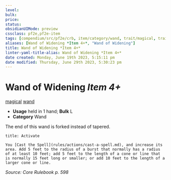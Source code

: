 ```yaml
---
level:
bulk:
price:
status:
obsidianUIMode: preview
cssclass: pf2e,pf2e-item
tags: [compendium/src/pf2e/crb, item/category/wand, trait/magical, trait/wand]
aliases: [Wand of Widening *Item 4+*, "Wand of Widening"]
title: Wand of Widening *Item 4+*
linter-yaml-title-alias: Wand of Widening *Item 4+*
date created: Monday, June 19th 2023, 5:15:11 pm
date modified: Thursday, June 29th 2023, 5:30:23 pm
---
```


# Wand of Widening *Item 4+*

[magical](rules/traits/magical.md) [wand](rules/traits/wand.md)  

- **Usage** held in 1 hand; **Bulk** L
- **Category** Wand

The end of this wand is forked instead of tapered.

```ad-embed-ability
title: Activate

You [Cast the Spell](rules/actions/cast-a-spell.md), and increase its area. Add 5 feet to the radius of a burst that normally has a radius of at least 10 feet; add 5 feet to the length of a cone or line that is normally 15 feet long or smaller; or add 10 feet to the length of a larger cone or line.
```

*Source: Core Rulebook p. 598*
